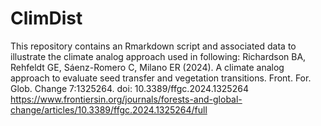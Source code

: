 # ClimDist

This repository contains an Rmarkdown script and associated data to illustrate the climate analog approach used in following:
Richardson BA, Rehfeldt GE, Sáenz-Romero C, Milano ER (2024). A climate analog approach to evaluate seed transfer and vegetation transitions. Front. For. Glob. Change 7:1325264. doi: 10.3389/ffgc.2024.1325264
https://www.frontiersin.org/journals/forests-and-global-change/articles/10.3389/ffgc.2024.1325264/full
